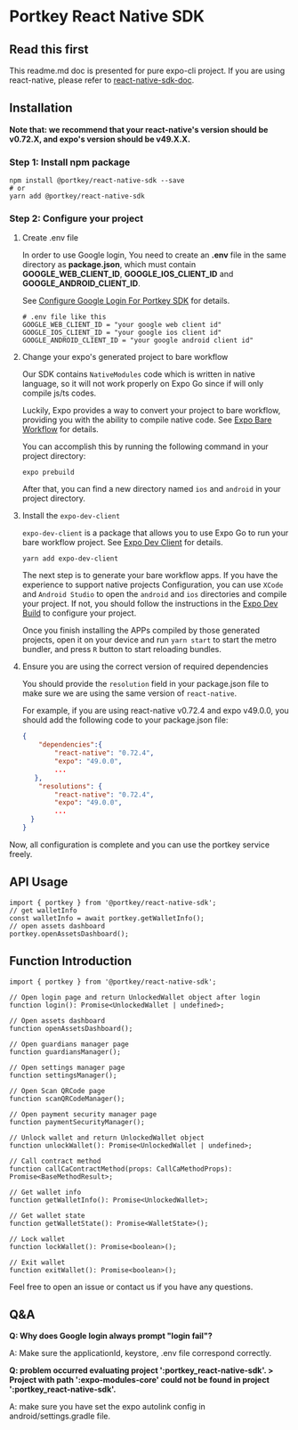 # Portkey React Native SDK

## Read this first

This readme.md doc is presented for pure expo-cli project. If you are using react-native, please refer to [react-native-sdk-doc](./README.MD).

## Installation

__Note that: we recommend that your react-native's version should be v0.72.X, and expo's version should be v49.X.X.__

### Step 1: Install npm package

``` shell
npm install @portkey/react-native-sdk --save
# or
yarn add @portkey/react-native-sdk
```

### Step 2: Configure your project

1. Create .env file

    In order to use Google login, You need to create an __.env__ file in the same directory as __package.json__, which must contain __GOOGLE_WEB_CLIENT_ID__, __GOOGLE_IOS_CLIENT_ID__ and __GOOGLE_ANDROID_CLIENT_ID__.

    See [Configure Google Login For Portkey SDK](https://github.com/Portkey-Wallet/react-native-sdk/blob/master/docs/google-login.md) for details.

    ``` properties
    # .env file like this
    GOOGLE_WEB_CLIENT_ID = "your google web client id"
    GOOGLE_IOS_CLIENT_ID = "your google ios client id"
    GOOGLE_ANDROID_CLIENT_ID = "your google android client id"
    ```

2. Change your expo's generated project to bare workflow

    Our SDK contains `NativeModules` code which is written in native language, so it will not work properly on Expo Go since if will only compile js/ts codes.

    Luckily, Expo provides a way to convert your project to bare workflow, providing you with the ability to compile native code. See [Expo Bare Workflow](https://docs.expo.dev/archive/managed-vs-bare/) for details.

    You can accomplish this by running the following command in your project directory:

    ``` shell
    expo prebuild
    ```

    After that, you can find a new directory named `ios` and `android` in your project directory.

3. Install the ```expo-dev-client```

    ```expo-dev-client``` is a package that allows you to use Expo Go to run your bare workflow project. See [Expo Dev Client](https://docs.expo.dev/clients/introduction/) for details.

    ``` shell
    yarn add expo-dev-client
    ```

    The next step is to generate your bare workflow apps. If you have the experience to support native projects Configuration, you can use ```XCode``` and ```Android Studio``` to open the ```android``` and ```ios``` directories and compile your project. If not, you should follow the instructions in the [Expo Dev Build](https://docs.expo.dev/develop/development-builds/create-a-build/#prerequisites) to configure your project.

    Once you finish installing the APPs compiled by those generated projects, open it on your device and run ```yarn start``` to start the metro bundler, and press ```R``` button to start reloading bundles.

4. Ensure you are using the correct version of required dependencies

    You should provide the ```resolution``` field in your package.json file to make sure we are using the same version of ```react-native```.

    For example, if you are using react-native v0.72.4 and expo v49.0.0, you should add the following code to your package.json file:

    ``` json
    {
        "dependencies":{
            "react-native": "0.72.4",
            "expo": "49.0.0",
            ...
       },
        "resolutions": {
            "react-native": "0.72.4",
            "expo": "49.0.0",
            ...
      }
    }
    ```

Now, all configuration is complete and you can use the portkey service freely.

## API Usage

``` TS
import { portkey } from '@portkey/react-native-sdk';
// get walletInfo
const walletInfo = await portkey.getWalletInfo();
// open assets dashboard
portkey.openAssetsDashboard();
```

## Function Introduction

``` TS
import { portkey } from '@portkey/react-native-sdk';

// Open login page and return UnlockedWallet object after login
function login(): Promise<UnlockedWallet | undefined>;

// Open assets dashboard
function openAssetsDashboard();

// Open guardians manager page
function guardiansManager();

// Open settings manager page
function settingsManager();

// Open Scan QRCode page
function scanQRCodeManager();

// Open payment security manager page
function paymentSecurityManager();

// Unlock wallet and return UnlockedWallet object
function unlockWallet(): Promise<UnlockedWallet | undefined>;

// Call contract method
function callCaContractMethod(props: CallCaMethodProps): Promise<BaseMethodResult>;

// Get wallet info
function getWalletInfo(): Promise<UnlockedWallet>;

// Get wallet state
function getWalletState(): Promise<WalletState>();

// Lock wallet
function lockWallet(): Promise<boolean>();

// Exit wallet
function exitWallet(): Promise<boolean>();
```

 Feel free to open an issue or contact us if you have any questions.

## Q&A

__Q: Why does Google login always prompt "login fail"?__

A: Make sure the applicationId, keystore, .env file correspond correctly.

__Q: problem occurred evaluating project ':portkey_react-native-sdk'. > Project with path ':expo-modules-core' could not be found in project ':portkey_react-native-sdk'.__

A: make sure you have set the expo autolink config in android/settings.gradle file.
